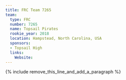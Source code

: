 ```yaml
---
title: FRC Team 7265
team:
  type: FRC
  number: 7265
  name: Topsail Pirates
  rookie_year: 2018
  location: Hampstead, North Carolina, USA
  sponsors:
  - Topsail High
  links:
    Website:
---
```


{% include remove_this_line_and_add_a_paragraph %}